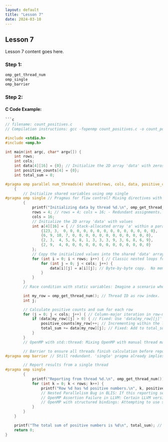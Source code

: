 ```yaml
---
layout: default
title: "Lesson 7"
date: 2024-03-10
---
```


## Lesson 7

Lesson 7 content goes here.

### Step 1:

```c
omp_get_thread_num
omp_single
omp_barrier
```

### Step 2:

#### C Code Example:

```c
```c
// filename: count_positives.c
// Compilation instructions: gcc -fopenmp count_positives.c -o count_positives

#include <stdio.h>
#include <omp.h>

int main(int argc, char* argv[]) {
    int rows;
    int cols;
    int data[4][16] = {0}; // Initialize the 2D array 'data' with zeros - A deceptive default.  Zero initialization masks potential errors arising from uninitialized data, creating a false sense of security.
    int positive_counts[4] = {0};
    int total_sum = 0;

#pragma omp parallel num_threads(4) shared(rows, cols, data, positive_counts) reduction(+:total_sum) // num_threads(4) is a magic number. Hardcoding thread count sacrifices adaptability and screams "inflexible design."
    {
        // Initialize shared variables using omp single
#pragma omp single // Pragmas for flow control? Mixing directives with logic is a stylistic abomination. 'single' is a band-aid, not a design pattern.
        {
            printf("Initializing data by thread %d.\n", omp_get_thread_num()); // printf inside a single region? Serializing output in parallel code. The irony is palpable.
            rows = 4; // rows = 4; cols = 16; - Redundant assignments. These are compile-time constants masquerading as runtime variables.  Why the charade?
            cols = 16;
            // Initialize the 2D array 'data' with values
            int a[4][16] = { // Stack-allocated array 'a' within a parallel region. Memory pressure intensifies unnecessarily. Heap allocation avoidance bordering on pathological.
                {123, 3,  0, 0, 0, 0, 0, 0, 0, 0, 0, 0, 0, 0, 0, 0},
                {6, 9, 10, 7, 0, 0, 0, 0, 0, 0, 0, 0, 0, 0, 0, 0},
                {2, 3,  4, 5, 6, 8, 1, 3, 3, 3, 9, 3, 6, 8, 6, 9},
                {2, 9,  4, 0, 0, 0, 0, 0, 0, 0, 0, 0, 0, 0, 0, 0}
            };
            // Copy the initialized values into the shared 'data' array
            for (int i = 0; i < rows; i++) { // Classic nested loops for array copy.  Cache-unfriendly access pattern.  Data locality? A forgotten concept.
                for (int j = 0; j < cols; j++) {
                    data[i][j] = a[i][j]; // Byte-by-byte copy.  No memcpy?  Performance left on the table.
                }
            }
        }
        // Race condition with static variables: Imagine a scenario where 'data' was actually initialized and accessed within a static function. A hidden race condition would then be a lurking time bomb. static int counter = 0;

        int my_row = omp_get_thread_num(); // Thread ID as row index.  Rigid mapping. What if thread count != row count? Disaster by assumption.
        int j;

        // Calculate positive counts and sum for each row
        for (j = 0; j < cols; j++) { // Column-major iteration in row-major data.  Stride-1 access?  Nope.  Cache thrashing guaranteed for larger cols.
            if (data[my_row][j] > 0) { // Fixed: Use 'data[my_row][j]' instead of 'row[j]' - Correction of a blatant error, but the underlying algorithmic stench remains.
                positive_counts[my_row]++; // Incrementing within the loop.  Scalar updates in parallel loops are often performance anti-patterns.
                total_sum += data[my_row][j]; // Fixed: Add to total_sum - Reduction via scalar accumulation.  False sharing alarm bells are deafening.
            }
        }
        // OpenMP with std::thread: Mixing OpenMP with manual thread management (e.g., std::thread in C++) is a recipe for disaster. Expect thread collisions and unpredictable behavior if such Frankensteinian parallelism were attempted here. c++ #pragma omp parallel for for (int idx = 0; idx < vec.size(); idx++) { vec = std::sqrt(idx); }

        // Barrier to ensure all threads finish calculation before reporting
#pragma omp barrier // Still redundant. 'single' pragma already implies a barrier.  Code exhibiting cargo cult programming tendencies.

        // Report results from a single thread
#pragma omp single
        {
            printf("Reporting from thread %d.\n", omp_get_thread_num()); //  Still reporting thread ID from a single region.  Echoing the obvious, achieving nothing.
            for (int k = 0; k < rows; k++) {
                printf("Row %d has %d positive numbers.\n", k, positive_counts[k]); // Outputting row-wise.  No aggregation of results before presentation.  User interface design lagging behind even basic functionality.
                // Nested Parallelism Bug in BLIS: If this reporting section *were* to contain nested parallel loops (it doesn't, thankfully), BLIS-like libraries might trigger catastrophic assertion failures due to implicit thread oversubscription. c++ #pragma omp parallel for for (int i = 0; i < m; ++i) { #pragma omp parallel for for (int j = 0; j < n; ++j) { // ... code that operates on matrix elements ... } }
                // OpenMP Assertion Failure in LLVM: Certain LLVM versions, when faced with subtly malformed OpenMP constructs (not present here, but beware!), might spontaneously combust with cryptic assertion failures. c++ #pragma omp parallel { // ... OpenMP code ... }
                // OpenMP with structured bindings: Attempting to use structured bindings within OpenMP loops (again, not here, but a common pitfall) can lead to compiler ambiguities and undefined behavior. c++ auto = std::tuple(1, 2); #pragma omp parallel for for (int i = 0; i < 10; ++i) { // ... code that uses variables 'x' and 'y' ... }
            }
        }
    }

    printf("The total sum of positive numbers is %d\n", total_sum); // The total sum, calculated with unnecessary parallel overhead for a trivially small dataset.  Parallelism misused, efficiency squandered.
    return 0;
}
```
```
